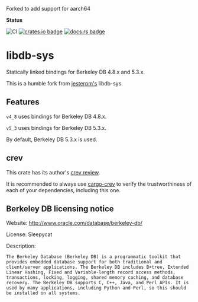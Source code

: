 Forked to add support for aarch64

**Status**

![CI](https://github.com/fishi0x01/libdb-sys/workflows/CI/badge.svg)
[![crates.io badge](https://img.shields.io/crates/v/libdb-sys.svg)](https://crates.io/crates/libdb-sys)
[![docs.rs badge](https://docs.rs/libdb-sys/badge.svg)](https://docs.rs/libdb-sys)

# libdb-sys

Statically linked bindings for Berkeley DB 4.8.x and 5.3.x.

This is a humble fork from [jesterpm's](https://github.com/jesterpm/libdb-sys) libdb-sys.

## Features

`v4_8` uses bindings for Berkeley DB 4.8.x.

`v5_3` uses bindings for Berkeley DB 5.3.x.

By default, Berkeley DB 5.3.x is used. 

## crev

This crate has its author's [crev review](https://github.com/fishi0x01/crev-proofs).

It is recommended to always use [cargo-crev](https://github.com/crev-dev/cargo-crev)
to verify the trustworthiness of each of your dependencies, including this one.

## Berkeley DB licensing notice

Website: http://www.oracle.com/database/berkeley-db/

License: Sleepycat

Description:
```
The Berkeley Database (Berkeley DB) is a programmatic toolkit that
provides embedded database support for both traditional and
client/server applications. The Berkeley DB includes B+tree, Extended
Linear Hashing, Fixed and Variable-length record access methods,
transactions, locking, logging, shared memory caching, and database
recovery. The Berkeley DB supports C, C++, Java, and Perl APIs. It is
used by many applications, including Python and Perl, so this should
be installed on all systems.
```
